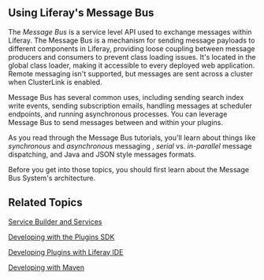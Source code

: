 ## Using Liferay's Message Bus 

The *Message Bus* is a service level API used to exchange messages within 
Liferay. The Message Bus is a mechanism for sending message payloads to 
different components in Liferay, providing loose coupling between message 
producers and consumers to prevent class loading issues. It's located in the 
global class loader, making it accessible to every deployed web application. 
Remote messaging isn't supported, but messages are sent across a cluster when 
ClusterLink is enabled. 

Message Bus has several common uses, including sending search index write
events, sending subscription emails, handling messages at scheduler endpoints,
and running asynchronous processes. You can leverage Message Bus to send 
messages between and within your plugins. 

As you read through the Message Bus tutorials, you'll learn about things like 
*synchronous* and *asynchronous* messaging , *serial* vs. *in-parallel* message 
dispatching, and Java and JSON style messages formats. 

Before you get into those topics, you should first learn about the Message Bus 
System's architecture. 

## Related Topics

[Service Builder and Services](/tutorials/-/knowledge_base/6-2/service-builder)

[Developing with the Plugins SDK](/tutorials/-/knowledge_base/6-2/plugins-sdk)

[Developing Plugins with Liferay IDE](/tutorials/-/knowledge_base/6-2/liferay-ide)

[Developing with Maven](/tutorials/-/knowledge_base/6-2/maven)
